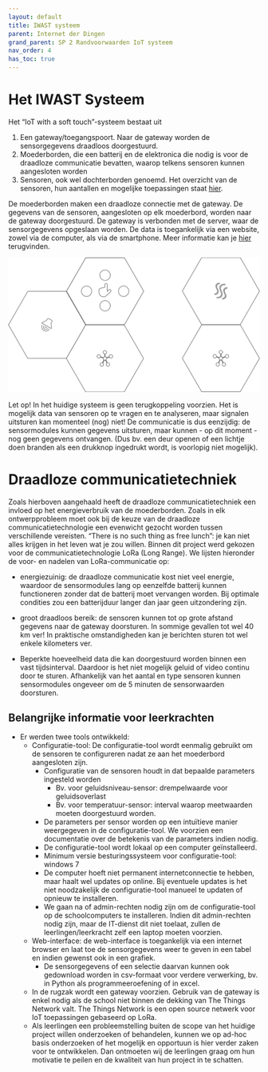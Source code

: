 ```yaml
---
layout: default
title: IWAST systeem
parent: Internet der Dingen
grand_parent: SP 2 Randvoorwaarden IoT systeem
nav_order: 4
has_toc: true
---
```

# Het IWAST Systeem
Het “IoT with a soft touch”-systeem bestaat uit
1. Een gateway/toegangspoort. Naar de gateway worden de sensorgegevens draadloos doorgestuurd.
2. Moederborden, die een batterij en de elektronica die nodig is voor de draadloze communicatie bevatten, waarop telkens sensoren kunnen aangesloten worden
3. Sensoren, ook wel dochterborden genoemd. Het overzicht van de sensoren, hun aantallen en mogelijke toepassingen staat [hier](./SP2/sensors/sensors.html).

De moederborden maken een draadloze connectie met de gateway. 
De gegevens van de sensoren, aangesloten op elk moederbord, worden naar de gateway doorgestuurd. 
De gateway is verbonden met de server, waar de sensorgegevens opgeslaan worden. 
De data is toegankelijk via een website, zowel via de computer, als via de smartphone. Meer informatie kan je [hier](./Platform) terugvinden.

![](./assets/images/setup.svg)

Let op! In het huidige systeem is geen terugkoppeling voorzien. Het is mogelijk data van sensoren op te vragen en te analyseren, maar signalen uitsturen kan momenteel (nog) niet! De communicatie is dus eenzijdig: de sensormodules kunnen gegevens uitsturen, maar kunnen - op dit moment - nog geen gegevens ontvangen. (Dus bv. een deur openen of een lichtje doen branden als een drukknop ingedrukt wordt, is voorlopig niet mogelijk).

# Draadloze communicatietechniek
Zoals hierboven aangehaald heeft de draadloze communicatietechniek een invloed op het energieverbruik van de moederborden. Zoals in elk ontwerpprobleem moet ook bij de keuze van de draadloze communicatietechnologie een evenwicht gezocht worden tussen verschillende vereisten. “There is no such thing as free lunch”: je kan niet alles krijgen in het leven wat je zou willen. Binnen dit project werd gekozen voor de communicatietechnologie LoRa (Long Range). 
We lijsten hieronder de voor- en nadelen van LoRa-communicatie op:
- <i class="fas fa-plus"></i> energiezuinig: de draadloze communicatie kost niet veel energie, waardoor de sensormodules lang op eenzelfde batterij kunnen functioneren zonder dat de batterij moet vervangen worden. Bij optimale condities zou een batterijduur langer dan jaar geen uitzondering zijn.
+ <i class="fas fa-plus"></i> groot draadloos bereik: de sensoren kunnen tot op grote afstand gegevens naar de gateway doorsturen. In sommige gevallen tot wel 40 km ver! In praktische omstandigheden kan je berichten sturen tot wel enkele kilometers ver.
- <i class="fas fa-minus"></i> Beperkte hoeveelheid data die kan doorgestuurd worden binnen een vast tijdsinterval. Daardoor is het niet mogelijk geluid of video continu door te sturen. Afhankelijk van het aantal en type sensoren kunnen sensormodules ongeveer om de 5 minuten de sensorwaarden doorsturen.

## Belangrijke informatie voor leerkrachten

- Er werden twee tools ontwikkeld:
	* Configuratie-tool: De configuratie-tool wordt eenmalig gebruikt om de sensoren te configureren nadat ze aan het moederbord aangesloten zijn.
		- Configuratie van de sensoren houdt in dat bepaalde parameters ingesteld worden
			* Bv. voor geluidsniveau-sensor: drempelwaarde voor geluidsoverlast
			* Bv. voor temperatuur-sensor: interval waarop meetwaarden moeten doorgestuurd worden.
		- De parameters per sensor worden op een intuïtieve manier weergegeven in de configuratie-tool. We voorzien een documentatie over de betekenis van de parameters indien nodig.
		- De configuratie-tool wordt lokaal op een computer geïnstalleerd.
		- Minimum versie besturingssysteem voor configuratie-tool: windows 7
		- De computer hoeft niet permanent internetconnectie te hebben, maar haalt wel updates op online. Bij eventuele updates is het niet noodzakelijk de configuratie-tool manueel te updaten of opnieuw te installeren.
		- We gaan na of admin-rechten nodig zijn om de configuratie-tool op de schoolcomputers te installeren. Indien dit admin-rechten nodig zijn, maar de IT-dienst dit niet toelaat, zullen de leerlingen/leerkracht zelf een laptop moeten voorzien.
	* Web-interface: de web-interface is toegankelijk via een internet browser en laat toe de sensorgegevens weer te geven in een tabel en indien gewenst ook in een grafiek.
		- De sensorgegevens of een selectie daarvan kunnen ook gedownload worden in csv-formaat voor verdere verwerking, bv. in Python als programmeeroefening of in excel.
	* In de rugzak wordt een gateway voorzien. Gebruik van de gateway is enkel nodig als de school niet binnen de dekking van The Things Network valt. The Things Network is een open source netwerk voor IoT toepassingen gebaseerd op LoRa. 
	* Als leerlingen een probleemstelling buiten de scope van het huidige project willen onderzoeken of behandelen, kunnen we op ad-hoc basis onderzoeken of het mogelijk en opportuun is hier verder zaken voor te ontwikkelen. Dan ontmoeten wij de leerlingen graag om hun motivatie te peilen en de kwaliteit van hun project in te schatten.







